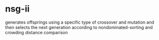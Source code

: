 # nsg-ii
generates offsprings using a specific type of crossover and mutation and then selects the next generation according to nondominated-sorting and crowding distance comparison
